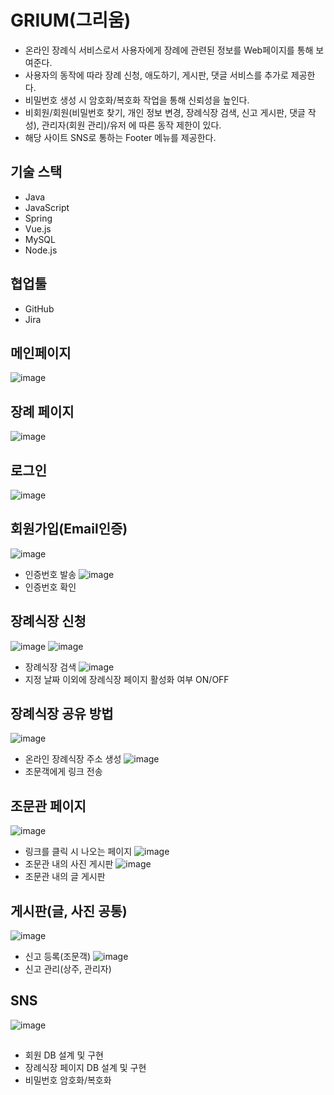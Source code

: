 # GRIUM(그리움)
- 온라인 장례식 서비스로서 사용자에게 장례에 관련된 정보를 Web페이지를 통해 보여준다.
- 사용자의 동작에 따라 장례 신청, 애도하기, 게시판, 댓글 서비스를 추가로 제공한다.
- 비밀번호 생성 시 암호화/복호화 작업을 통해 신뢰성을 높인다.
- 비회원/회원(비밀번호 찾기, 개인 정보 변경, 장례식장 검색, 신고 게시판, 댓글 작성), 관리자(회원 관리)/유저 에 따른 동작 제한이 있다.
- 해당 사이트 SNS로 통하는 Footer 메뉴를 제공한다.

## 기술 스택
- Java
- JavaScript
- Spring
- Vue.js
- MySQL
- Node.js

## 협업툴
- GitHub
- Jira

## 메인페이지
![image](https://ifh.cc/g/JErFcm.jpg)

## 장례 페이지
![image](https://ifh.cc/g/u98ofA.jpg)

## 로그인
![image](https://ifh.cc/g/uB1C8l.jpg)

## 회원가입(Email인증)
![image](https://ifh.cc/g/Utn2D2.jpg)
- 인증번호 발송
![image](https://ifh.cc/g/2oQMyj.jpg)
- 인증번호 확인

## 장례식장 신청
![image](https://ifh.cc/g/xvtUeS.jpg)
![image](https://ifh.cc/g/YxfUVu.jpg)
- 장례식장 검색
![image](https://ifh.cc/g/Lss8jt.jpg)
- 지정 날짜 이외에 장례식장 페이지 활성화 여부 ON/OFF

## 장례식장 공유 방법
![image](https://ifh.cc/g/DEvjba.jpg)
- 온라인 장례식장 주소 생성
![image](https://ifh.cc/g/tYy6wh.jpg)
- 조문객에게 링크 전송

## 조문관 페이지
![image](https://ifh.cc/g/UQTBjY.jpg)
- 링크를 클릭 시 나오는 페이지
![image](https://ifh.cc/g/Pt0FCw.jpg)
- 조문관 내의 사진 게시판
![image](https://ifh.cc/g/qKThWz.jpg)
- 조문관 내의 글 게시판

## 게시판(글, 사진 공통)
![image](https://ifh.cc/g/aurgte.jpg)
- 신고 등록(조문객)
![image](https://ifh.cc/g/DOouTq.jpg)
- 신고 관리(상주, 관리자)

## SNS
![image](https://ifh.cc/g/jcc7Fl.jpg)

## 
- 회원 DB 설계 및 구현
- 장례식장 페이지 DB 설계 및 구현
- 비밀번호 암호화/복호화
